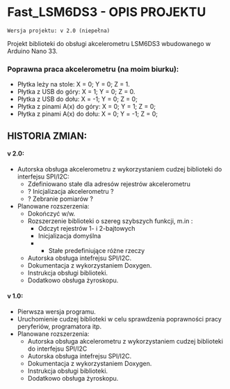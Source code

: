 # Fast_LSM6DS3 - OPIS PROJEKTU

    Wersja projektu: v 2.0 (niepełna)

Projekt biblioteki do obsługi akcelerometru LSM6DS3 wbudowanego w Arduino Nano 33.

### Poprawna praca akcelerometru (na moim biurku):
- Płytka leży na stole: X =  0; Y =  0; Z =  1.
- Płytka z USB do góry: X =  1; Y =  0; Z =  0.
- Płytka z USB do dołu: X = -1; Y =  0; Z =  0;
- Płytka z pinami A(x) do góry: X = 0; Y =  1; Z =  0;
- Płytka z pinami A(x) do dołu: X = 0; Y = -1; Z =  0;

## HISTORIA ZMIAN:

#### v 2.0:
- Autorska obsługa akcelerometru z wykorzystaniem cudzej biblioteki do interfejsu SPI/I2C:
    - Zdefiniowano stałe dla adresów rejestrów akcelerometru
    - ? Inicjalizacja akcelerometru ?
    - ? Zebranie pomiarów ?
- Planowane rozszerzenia:
    - Dokończyć w/w.
    - Rozszerzenie biblioteki o szereg szybszych funkcji, m.in :
        - Odczyt rejestrów 1- i 2-bajtowych
        - Inicjalizacja domyślna
        - + Stałe predefiniujące różne rzeczy
    - Autorska obsługa intefrejsu SPI/I2C.
    - Dokumentacja z wykorzystaniem Doxygen.
    - Instrukcja obsługi biblioteki.
    - Dodatkowo obsługa żyroskopu.
    

#### v 1.0:
- Pierwsza wersja programu.
- Uruchomienie cudzej biblioteki w celu sprawdzenia poprawności pracy peryferiów, programatora itp.
- Planowane rozszerzenia:
    - Autorska obsługa akcelerometru z wykorzystaniem cudzej biblioteki do interfejsu SPI/I2C
    - Autorska obsługa intefrejsu SPI/I2C.
    - Dokumentacja z wykorzystaniem Doxygen.
    - Instrukcja obsługi biblioteki.
    - Dodatkowo obsługa żyroskopu.